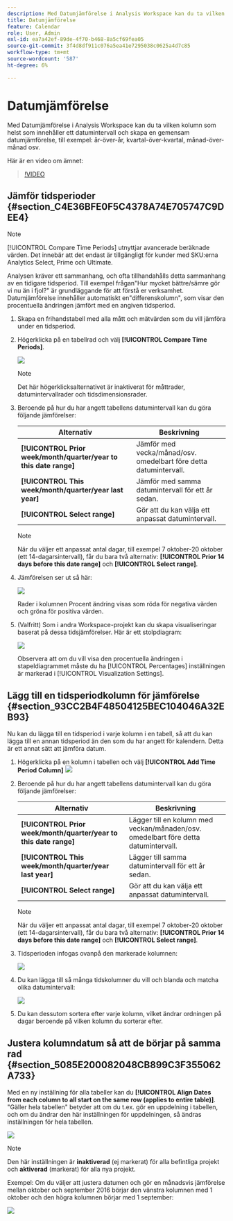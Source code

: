 ```yaml
---
description: Med Datumjämförelse i Analysis Workspace kan du ta vilken kolumn som helst som innehåller ett datumintervall och skapa en gemensam datumjämförelse, till exempel år för år, kvartal för kvartal, månad för månad.
title: Datumjämförelse
feature: Calendar
role: User, Admin
exl-id: ea7a42ef-89de-4f70-b468-8a5cf69fea05
source-git-commit: 3f4d8df911c076a5ea41e7295038c0625a4d7c85
workflow-type: tm+mt
source-wordcount: '587'
ht-degree: 6%

---
```


# Datumjämförelse

Med Datumjämförelse i Analysis Workspace kan du ta vilken kolumn som helst som innehåller ett datumintervall och skapa en gemensam datumjämförelse, till exempel: år-över-år, kvartal-över-kvartal, månad-över-månad osv.

Här är en video om ämnet:

>[!VIDEO](https://video.tv.adobe.com/v/30753/?quality=12)

## Jämför tidsperioder {#section_C4E36BFE0F5C4378A74E705747C9DEE4}

>[!NOTE]
>[!UICONTROL Compare Time Periods] utnyttjar avancerade beräknade värden. Det innebär att det endast är tillgängligt för kunder med SKU:erna Analytics Select, Prime och Ultimate.

Analysen kräver ett sammanhang, och ofta tillhandahålls detta sammanhang av en tidigare tidsperiod. Till exempel frågan&quot;Hur mycket bättre/sämre gör vi nu än i fjol?&quot; är grundläggande för att förstå er verksamhet. Datumjämförelse innehåller automatiskt en&quot;differenskolumn&quot;, som visar den procentuella ändringen jämfört med en angiven tidsperiod.

1. Skapa en frihandstabell med alla mått och mätvärden som du vill jämföra under en tidsperiod.
1. Högerklicka på en tabellrad och välj **[!UICONTROL Compare Time Periods]**.

   ![](assets/compare-time.png)

   >[!NOTE]
   >
   >Det här högerklicksalternativet är inaktiverat för måttrader, datumintervallrader och tidsdimensionsrader.

1. Beroende på hur du har angett tabellens datumintervall kan du göra följande jämförelser:

   | Alternativ | Beskrivning |
   |---|---|
   | **[!UICONTROL Prior week/month/quarter/year to this date range]** | Jämför med vecka/månad/osv. omedelbart före detta datumintervall. |
   | **[!UICONTROL This week/month/quarter/year last year]** | Jämför med samma datumintervall för ett år sedan. |
   | **[!UICONTROL Select range]** | Gör att du kan välja ett anpassat datumintervall. |

   >[!NOTE]
   >
   >När du väljer ett anpassat antal dagar, till exempel 7 oktober-20 oktober (ett 14-dagarsintervall), får du bara två alternativ: **[!UICONTROL Prior 14 days before this date range]** och **[!UICONTROL Select range]**.

1. Jämförelsen ser ut så här:

   ![](assets/compare-time-result.png)

   Rader i kolumnen Procent ändring visas som röda för negativa värden och gröna för positiva värden.

1. (Valfritt) Som i andra Workspace-projekt kan du skapa visualiseringar baserat på dessa tidsjämförelser. Här är ett stolpdiagram:

   ![](assets/compare-time-barchart.png)

   Observera att om du vill visa den procentuella ändringen i stapeldiagrammet måste du ha [!UICONTROL Percentages] inställningen är markerad i [!UICONTROL Visualization Settings].

## Lägg till en tidsperiodkolumn för jämförelse {#section_93CC2B4F48504125BEC104046A32EB93}

Nu kan du lägga till en tidsperiod i varje kolumn i en tabell, så att du kan lägga till en annan tidsperiod än den som du har angett för kalendern. Detta är ett annat sätt att jämföra datum.

1. Högerklicka på en kolumn i tabellen och välj **[!UICONTROL Add Time Period Column]** ![](assets/add-time-period-column.png)

1. Beroende på hur du har angett tabellens datumintervall kan du göra följande jämförelser:

   | Alternativ | Beskrivning |
   |---|---|
   | **[!UICONTROL Prior week/month/quarter/year to this date range]** | Lägger till en kolumn med veckan/månaden/osv. omedelbart före detta datumintervall. |
   | **[!UICONTROL This week/month/quarter/year last year]** | Lägger till samma datumintervall för ett år sedan. |
   | **[!UICONTROL Select range]** | Gör att du kan välja ett anpassat datumintervall. |

   >[!NOTE]
   >
   >När du väljer ett anpassat antal dagar, till exempel 7 oktober-20 oktober (ett 14-dagarsintervall), får du bara två alternativ: **[!UICONTROL Prior 14 days before this date range]** och **[!UICONTROL Select range]**.

1. Tidsperioden infogas ovanpå den markerade kolumnen:

   ![](assets/add-time-period-column2.png)

1. Du kan lägga till så många tidskolumner du vill och blanda och matcha olika datumintervall:

   ![](assets/add-time-period-column4.png)

1. Du kan dessutom sortera efter varje kolumn, vilket ändrar ordningen på dagar beroende på vilken kolumn du sorterar efter.

## Justera kolumndatum så att de börjar på samma rad {#section_5085E200082048CB899C3F355062A733}

Med en ny inställning för alla tabeller kan du **[!UICONTROL Align Dates from each column to all start on the same row (applies to entire table)]**. &quot;Gäller hela tabellen&quot; betyder att om du t.ex. gör en uppdelning i tabellen, och om du ändrar den här inställningen för uppdelningen, så ändras inställningen för hela tabellen.

![](assets/date-comparison-setting.png)

>[!NOTE]
>
>Den här inställningen är **inaktiverad** (ej markerat) för alla befintliga projekt och **aktiverad** (markerat) för alla nya projekt.

Exempel: Om du väljer att justera datumen och gör en månadsvis jämförelse mellan oktober och september 2016 börjar den vänstra kolumnen med 1 oktober och den högra kolumnen börjar med 1 september:

![](assets/add-time-period-column3.png)

<!-- 

<p>See Jonny Moon's email from November 3. </p>

 -->
